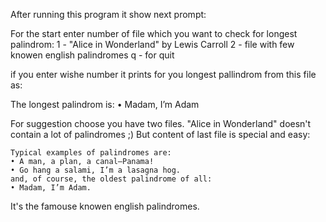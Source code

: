 After running this program it show next prompt:

For the start enter number of file which you want to check for longest palindrom:
1 - "Alice in Wonderland" by Lewis Carroll
2 - file with few knowen english palindromes
q - for quit

if you enter wishe  number it prints for you longest pallindrom from this file as:

   The longest palindrom is:
   • Madam, I’m Adam

For suggestion choose you have two files. "Alice in Wonderland" doesn't contain a lot of palindromes ;)
But content of last file is special and easy:

    Typical examples of palindromes are:
    • A man, a plan, a canal—Panama!
    • Go hang a salami, I’m a lasagna hog.
    and, of course, the oldest palindrome of all:
    • Madam, I’m Adam.

It's the famouse knowen english palindromes.